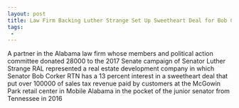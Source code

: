 ```yaml
---
layout: post
title: Law Firm Backing Luther Strange Set Up Sweetheart Deal for Bob Corker in Alabama Retail Development
tags:
 -
---
```

A partner in the Alabama law firm whose members and political action committee donated 28000 to the 2017 Senate campaign of Senator Luther Strange RAL represented a real estate development company in which Senator Bob Corker RTN has a 13 percent interest in a sweetheart deal that put over 100000 of sales tax revenue paid by customers at the McGowin Park retail center in Mobile Alabama in the pocket of the junior senator from Tennessee in 2016

